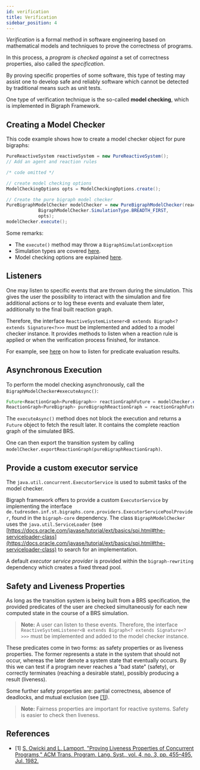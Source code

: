 ```yaml
---
id: verification
title: Verification
sidebar_position: 4
---
```


<!--# Verification-->

*Verification* is a formal method in software engineering based on mathematical
models and techniques to prove the correctness of programs.

In this process, a *program is checked against* a set of
correctness properties, also called the *specification*.

By proving specific properties of some software,
this type of testing may assist one to develop safe and reliably software
which cannot be detected by traditional means such as unit tests.

One type of verification technique is the so-called **model checking**, which
is implemented in Bigraph Framework.

<!-- For model checking, we the following dependencies are used: -->
<!-- - tweety, JDD, JavaDD -->

## Creating a Model Checker

<!-- Two processes mutually requesting a exclusive resource. -->
<!-- Then, we want to verify that both processes never enter their critical section at the same time. -->
This code example shows how to create a model checker object for pure bigraphs:

```java
PureReactiveSystem reactiveSystem = new PureReactiveSystem();
// Add an agent and reaction rules

/* code omitted */

// create model checking options
ModelCheckingOptions opts = ModelCheckingOptions.create();

// Create the pure bigraph model checker
PureBigraphModelChecker modelChecker = new PureBigraphModelChecker(reactiveSystem,
            BigraphModelChecker.SimulationType.BREADTH_FIRST,
            opts);
modelChecker.execute();
```

Some remarks:
- The `execute()` method may throw a `BigraphSimulationException`
- Simulation types are covered [here](simulation#simulation-types).
- Model checking options are explained [here](simulation#additional-model-checking-options).

## Listeners

One may listen to specific events that are thrown during the simulation. This gives the user the possibility to interact
with the simulation and fire additional actions or to log these events and evaluate them later, additionally to the
final built reaction graph.

Therefore, the interface `ReactiveSystemListener<B extends Bigraph<? extends Signature<?>>>` must be implemented and added
to a model checker instance. It provides methods to listen when a reaction rule is applied or when the verification process finished, for instance.

For example, see [here](simulation-predicates#listen-to-predicate-evaluation) on how to listen for predicate evaluation results.





## Asynchronous Execution

To perform the model checking asynchronously, call the `BigraphModelChecker#executeAsync()`:

```java
Future<ReactionGraph<PureBigraph>> reactionGraphFuture = modelChecker.executeAsync();
ReactionGraph<PureBigraph> pureBigraphReactionGraph = reactionGraphFuture.get();
```

The `executeAsync()` method does not block the execution and returns a `Future` object to fetch the result later.
It contains the complete reaction graph of the simulated BRS.

One can then export the transition system by calling  `modelChecker.exportReactionGraph(pureBigraphReactionGraph)`.

## Provide a custom executor service

The `java.util.concurrent.ExecutorService` is used to submit tasks of the model checker.

Bigraph framework offers to provide a custom `ExecutorService` by implementing the interface
`de.tudresden.inf.st.bigraphs.core.providers.ExecutorServicePoolProvider`, found in the `bigraph-core` dependency.
The class `BigraphModelChecker` uses the `java.util.ServiceLoader` (see [https://docs.oracle.com/javase/tutorial/ext/basics/spi.html#the-serviceloader-class](https://docs.oracle.com/javase/tutorial/ext/basics/spi.html#the-serviceloader-class)
to search for an implementation.

A default _executor service provider_ is provided within the `bigraph-rewriting` dependency which creates a fixed thread pool.

## Safety and Liveness Properties

As long as the transition system is being built from a BRS specification,
the provided predicates of the user are checked simultaneously for each
new computed state in the course of a BRS simulation.

> **Note:** A user can listen to these events. Therefore, the interface `ReactiveSystemListener<B extends Bigraph<? extends Signature<?>>>` must be implemented and added to the model checker instance.

These predicates come in two forms: as safety properties or as liveness
properties. The former represents a state in the system that should not
occur, whereas the later denote a system state that eventually occurs.
By this we can test if a program never reaches a "bad state" (safety),
or correctly terminates (reaching a desirable state), possibly producing
a result (liveness).

Some further safety properties are: partial correctness, absence of deadlocks,
and mutual exclusion (see [\[1\]](#ref1)).

> **Note:** Fairness properties are important for reactive systems. Safety is easier to check then liveness.

## References

- \[1\] <a id="ref1" href="https://dl.acm.org/citation.cfm?doid=357172.357178">S. Owicki and L. Lamport, "Proving Liveness Properties of Concurrent Programs," ACM Trans. Program. Lang. Syst., vol. 4, no. 3, pp. 455–495, Jul. 1982.</a>
